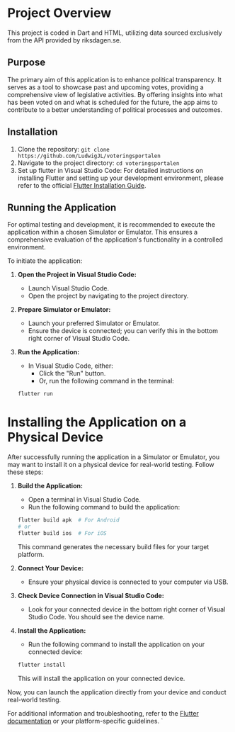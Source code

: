 # Project Overview

This project is coded in Dart and HTML, utilizing data sourced exclusively from the API provided by riksdagen.se.

## Purpose

The primary aim of this application is to enhance political transparency. It serves as a tool to showcase past and upcoming votes, providing a comprehensive view of legislative activities. By offering insights into what has been voted on and what is scheduled for the future, the app aims to contribute to a better understanding of political processes and outcomes.

## Installation

1. Clone the repository: `git clone https://github.com/LudwigJL/voteringsportalen`
2. Navigate to the project directory: `cd voteringsportalen`
3. Set up flutter in Visual Studio Code:
For detailed instructions on installing Flutter and setting up your development environment, please refer to the official [Flutter Installation Guide](https://flutter.dev/docs/get-started/install).

## Running the Application

For optimal testing and development, it is recommended to execute the application within a chosen Simulator or Emulator. This ensures a comprehensive evaluation of the application's functionality in a controlled environment.

To initiate the application:

1. **Open the Project in Visual Studio Code:**
   - Launch Visual Studio Code.
   - Open the project by navigating to the project directory.

2. **Prepare Simulator or Emulator:**
   - Launch your preferred Simulator or Emulator.
   - Ensure the device is connected; you can verify this in the bottom right corner of Visual Studio Code.

3. **Run the Application:**
   - In Visual Studio Code, either:
     - Click the "Run" button.
     - Or, run the following command in the terminal:

   ```bash
   flutter run

# Installing the Application on a Physical Device

After successfully running the application in a Simulator or Emulator, you may want to install it on a physical device for real-world testing. Follow these steps:

1. **Build the Application:**
   - Open a terminal in Visual Studio Code.
   - Run the following command to build the application:

   ```bash
   flutter build apk  # For Android
   # or
   flutter build ios  # For iOS
   ```

   This command generates the necessary build files for your target platform.

2. **Connect Your Device:**
   - Ensure your physical device is connected to your computer via USB.

3. **Check Device Connection in Visual Studio Code:**
   - Look for your connected device in the bottom right corner of Visual Studio Code. You should see the device name.

4. **Install the Application:**
   - Run the following command to install the application on your connected device:

   ```bash
   flutter install
   ```

   This will install the application on your connected device.

Now, you can launch the application directly from your device and conduct real-world testing.

For additional information and troubleshooting, refer to the [Flutter documentation](https://flutter.dev/docs/get-started/install) or your platform-specific guidelines.
`


